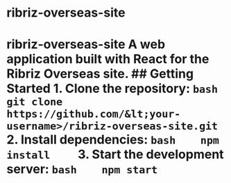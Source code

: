 # ribriz-overseas-site
# ribriz-overseas-site  A web application built with React for the Ribriz Overseas site.  ## Getting Started  1. Clone the repository:    ```bash    git clone https://github.com/&lt;your-username>/ribriz-overseas-site.git    ``` 2. Install dependencies:    ```bash    npm install    ``` 3. Start the development server:    ```bash    npm start    ```
